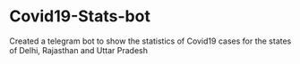 # Covid19-Stats-bot
Created a telegram bot to show the statistics of Covid19 cases for the states of Delhi, Rajasthan and Uttar Pradesh

